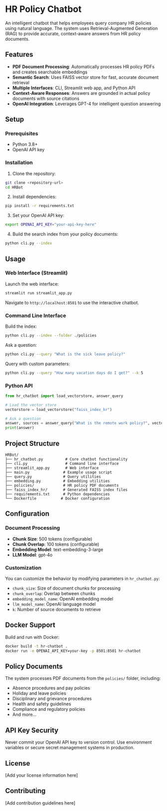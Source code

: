 # HR Policy Chatbot

An intelligent chatbot that helps employees query company HR policies using natural language. The system uses Retrieval-Augmented Generation (RAG) to provide accurate, context-aware answers from HR policy documents.

## Features

- **PDF Document Processing**: Automatically processes HR policy PDFs and creates searchable embeddings
- **Semantic Search**: Uses FAISS vector store for fast, accurate document retrieval
- **Multiple Interfaces**: CLI, Streamlit web app, and Python API
- **Context-Aware Responses**: Answers are grounded in actual policy documents with source citations
- **OpenAI Integration**: Leverages GPT-4 for intelligent question answering

## Setup

### Prerequisites

- Python 3.8+
- OpenAI API key

### Installation

1. Clone the repository:
```bash
git clone <repository-url>
cd HRBot
```

2. Install dependencies:
```bash
pip install -r requirements.txt
```

3. Set your OpenAI API key:
```bash
export OPENAI_API_KEY="your-api-key-here"
```

4. Build the search index from your policy documents:
```bash
python cli.py --index
```

## Usage

### Web Interface (Streamlit)

Launch the web interface:
```bash
streamlit run streamlit_app.py
```

Navigate to `http://localhost:8501` to use the interactive chatbot.

### Command Line Interface

Build the index:
```bash
python cli.py --index --folder ./policies
```

Ask a question:
```bash
python cli.py --query "What is the sick leave policy?"
```

Query with custom parameters:
```bash
python cli.py --query "How many vacation days do I get?" --k 5
```

### Python API

```python
from hr_chatbot import load_vectorstore, answer_query

# Load the vector store
vectorstore = load_vectorstore("faiss_index_hr")

# Ask a question
answer, sources = answer_query("What is the remote work policy?", vectorstore)
print(answer)
```

## Project Structure

```
HRBot/
├── hr_chatbot.py          # Core chatbot functionality
├── cli.py                 # Command line interface
├── streamlit_app.py       # Web interface
├── main.py               # Example usage script
├── query.py              # Query utilities
├── embedding.py          # Embedding utilities
├── policies/             # HR policy PDF documents
├── faiss_index_hr/       # Generated FAISS index files
├── requirements.txt      # Python dependencies
└── Dockerfile           # Docker configuration
```

## Configuration

### Document Processing
- **Chunk Size**: 500 tokens (configurable)
- **Chunk Overlap**: 100 tokens (configurable)
- **Embedding Model**: text-embedding-3-large
- **LLM Model**: gpt-4o

### Customization

You can customize the behavior by modifying parameters in `hr_chatbot.py`:

- `chunk_size`: Size of document chunks for processing
- `chunk_overlap`: Overlap between chunks
- `embedding_model_name`: OpenAI embedding model
- `llm_model_name`: OpenAI language model
- `k`: Number of source documents to retrieve

## Docker Support

Build and run with Docker:
```bash
docker build -t hr-chatbot .
docker run -e OPENAI_API_KEY=your-key -p 8501:8501 hr-chatbot
```

## Policy Documents

The system processes PDF documents from the `policies/` folder, including:
- Absence procedures and pay policies
- Holiday and leave policies
- Disciplinary and grievance procedures
- Health and safety guidelines
- Compliance and regulatory policies
- And more...

## API Key Security

Never commit your OpenAI API key to version control. Use environment variables or secure secret management systems in production.

## License

[Add your license information here]

## Contributing

[Add contribution guidelines here]